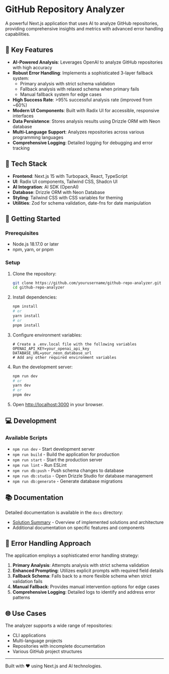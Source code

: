 # GitHub Repository Analyzer

A powerful Next.js application that uses AI to analyze GitHub repositories, providing comprehensive insights and metrics with advanced error handling capabilities.

## 🚀 Key Features

- **AI-Powered Analysis**: Leverages OpenAI to analyze GitHub repositories with high accuracy
- **Robust Error Handling**: Implements a sophisticated 3-layer fallback system:
  - Primary analysis with strict schema validation
  - Fallback analysis with relaxed schema when primary fails
  - Manual fallback system for edge cases
- **High Success Rate**: >95% successful analysis rate (improved from ~60%)
- **Modern UI Components**: Built with Radix UI for accessible, responsive interfaces
- **Data Persistence**: Stores analysis results using Drizzle ORM with Neon database
- **Multi-Language Support**: Analyzes repositories across various programming languages
- **Comprehensive Logging**: Detailed logging for debugging and error tracking

## 🔧 Tech Stack

- **Frontend**: Next.js 15 with Turbopack, React, TypeScript
- **UI**: Radix UI components, Tailwind CSS, Shadcn UI
- **AI Integration**: AI SDK (OpenAI)
- **Database**: Drizzle ORM with Neon Database
- **Styling**: Tailwind CSS with CSS variables for theming
- **Utilities**: Zod for schema validation, date-fns for date manipulation

## 🚦 Getting Started

### Prerequisites

- Node.js 18.17.0 or later
- npm, yarn, or pnpm

### Setup

1. Clone the repository:
   ```bash
   git clone https://github.com/yourusername/github-repo-analyzer.git
   cd github-repo-analyzer
   ```

2. Install dependencies:
   ```bash
   npm install
   # or
   yarn install
   # or
   pnpm install
   ```

3. Configure environment variables:
   ```
   # Create a .env.local file with the following variables
   OPENAI_API_KEY=your_openai_api_key
   DATABASE_URL=your_neon_database_url
   # Add any other required environment variables
   ```

4. Run the development server:
   ```bash
   npm run dev
   # or
   yarn dev
   # or
   pnpm dev
   ```

5. Open [http://localhost:3000](http://localhost:3000) in your browser.

## 💻 Development

### Available Scripts

- `npm run dev` - Start development server
- `npm run build` - Build the application for production
- `npm run start` - Start the production server
- `npm run lint` - Run ESLint
- `npm run db:push` - Push schema changes to database
- `npm run db:studio` - Open Drizzle Studio for database management
- `npm run db:generate` - Generate database migrations

## 📚 Documentation

Detailed documentation is available in the `docs` directory:

- [Solution Summary](./docs/solution-summary.md) - Overview of implemented solutions and architecture
- Additional documentation on specific features and components

## 🔄 Error Handling Approach

The application employs a sophisticated error handling strategy:

1. **Primary Analysis**: Attempts analysis with strict schema validation
2. **Enhanced Prompting**: Utilizes explicit prompts with required field details
3. **Fallback Schema**: Falls back to a more flexible schema when strict validation fails
4. **Manual Fallback**: Provides manual intervention options for edge cases
5. **Comprehensive Logging**: Detailed logs to identify and address error patterns

## 🌐 Use Cases

The analyzer supports a wide range of repositories:
- CLI applications
- Multi-language projects
- Repositories with incomplete documentation
- Various GitHub project structures

---

Built with ❤️ using Next.js and AI technologies.
